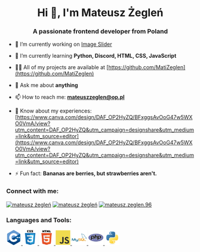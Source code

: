 <h1 align="center">Hi 👋, I'm Mateusz Żegleń</h1>
<h3 align="center">A passionate frontend developer from Poland</h3>

- 🔭 I’m currently working on [Image Slider](https://matizeglen.github.io/portfolio_imgslider/)

- 🌱 I’m currently learning **Python, Discord, HTML, CSS, JavaScript**

- 👨‍💻 All of my projects are available at [https://github.com/MatiZeglen](https://github.com/MatiZeglen)

- 💬 Ask me about **anything**

- 📫 How to reach me: **mateuszzeglen@op.pl**

- 📄 Know about my experiences: [https://www.canva.com/design/DAF_OP2HyZQ/BFxggsAvOoG47w5WXO0VmA/view?utm_content=DAF_OP2HyZQ&utm_campaign=designshare&utm_medium=link&utm_source=editor](https://www.canva.com/design/DAF_OP2HyZQ/BFxggsAvOoG47w5WXO0VmA/view?utm_content=DAF_OP2HyZQ&utm_campaign=designshare&utm_medium=link&utm_source=editor)

- ⚡ Fun fact: **Bananas are berries, but strawberries aren't.**

<h3 align="left">Connect with me:</h3>
<p align="left">
<a href="https://linkedin.com/in/mateusz żegleń" target="blank"><img align="center" src="https://raw.githubusercontent.com/rahuldkjain/github-profile-readme-generator/master/src/images/icons/Social/linked-in-alt.svg" alt="mateusz żegleń" height="30" width="40" /></a>
<a href="https://fb.com/mateusz żegleń" target="blank"><img align="center" src="https://raw.githubusercontent.com/rahuldkjain/github-profile-readme-generator/master/src/images/icons/Social/facebook.svg" alt="mateusz żegleń" height="30" width="40" /></a>
<a href="https://instagram.com/mateusz.zeglen.96" target="blank"><img align="center" src="https://raw.githubusercontent.com/rahuldkjain/github-profile-readme-generator/master/src/images/icons/Social/instagram.svg" alt="mateusz.zeglen.96" height="30" width="40" /></a>
</p>

<h3 align="left">Languages and Tools:</h3>
<p align="left"> <a href="https://www.w3schools.com/cpp/" target="_blank" rel="noreferrer"> <img src="https://raw.githubusercontent.com/devicons/devicon/master/icons/cplusplus/cplusplus-original.svg" alt="cplusplus" width="40" height="40"/> </a> <a href="https://www.w3schools.com/css/" target="_blank" rel="noreferrer"> <img src="https://raw.githubusercontent.com/devicons/devicon/master/icons/css3/css3-original-wordmark.svg" alt="css3" width="40" height="40"/> </a> <a href="https://www.w3.org/html/" target="_blank" rel="noreferrer"> <img src="https://raw.githubusercontent.com/devicons/devicon/master/icons/html5/html5-original-wordmark.svg" alt="html5" width="40" height="40"/> </a> <a href="https://developer.mozilla.org/en-US/docs/Web/JavaScript" target="_blank" rel="noreferrer"> <img src="https://raw.githubusercontent.com/devicons/devicon/master/icons/javascript/javascript-original.svg" alt="javascript" width="40" height="40"/> </a> <a href="https://www.mysql.com/" target="_blank" rel="noreferrer"> <img src="https://raw.githubusercontent.com/devicons/devicon/master/icons/mysql/mysql-original-wordmark.svg" alt="mysql" width="40" height="40"/> </a> <a href="https://www.php.net" target="_blank" rel="noreferrer"> <img src="https://raw.githubusercontent.com/devicons/devicon/master/icons/php/php-original.svg" alt="php" width="40" height="40"/> </a> <a href="https://www.python.org" target="_blank" rel="noreferrer"> <img src="https://raw.githubusercontent.com/devicons/devicon/master/icons/python/python-original.svg" alt="python" width="40" height="40"/> </a> </p>
